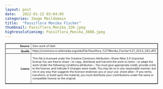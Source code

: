 ```yaml
---
layout: post
date:   2022-01-22 03:04:05
categories: Image Maildomain
title:  "Passiflora Monika Fischer"
thumbnail: Passiflora_Monika_320.jpeg
highresolutionimg: Passiflora_Monika_3888.jpeg
---
```


<div class="entry-content">

<table style="font-size: xx-small" border="1" cellpadding="2">
<tbody>
<tr>
<th style="text-align: right" width="81"><strong>Source</strong></th>
<td>Own work of Uleli</td>
</tr>
<tr>
<th style="text-align: right" width="81"><strong>Quelle</strong></th>
<td>https://commons.m.wikimedia.org/wiki/File:Passiflora_%27Monika_Fischer%27_2013_183.JPG</td>
</tr>
<tr>
<th style="text-align: right" width="81"><strong>Lizenz</strong></th>
<td>

This file is licensed under the Creative Commons Attribution-Share Alike 3.0 Unported license.You are free:to share – to copy, distribute and transmit the work
to remix – to adapt the work
Under the following conditions:attribution – You must give appropriate credit, provide a link to the license, and indicate if changes were made. You may do so in any reasonable manner, but not in any way that suggests the licensor endorses you or your use.
share alike – If you remix, transform, or build upon the material, you must distribute your contributions under the same or compatible license as the original.
</td>
</tr>
</tbody>
</table>
<p>&nbsp;</p>

</div><!-- .entry-content -->

